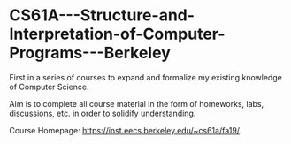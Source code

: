 # CS61A---Structure-and-Interpretation-of-Computer-Programs---Berkeley

First in a series of courses to expand and formalize my existing knowledge of Computer Science.

Aim is to complete all course material in the form of homeworks, labs, discussions, etc. in order to solidify understanding. 

Course Homepage: https://inst.eecs.berkeley.edu/~cs61a/fa19/
